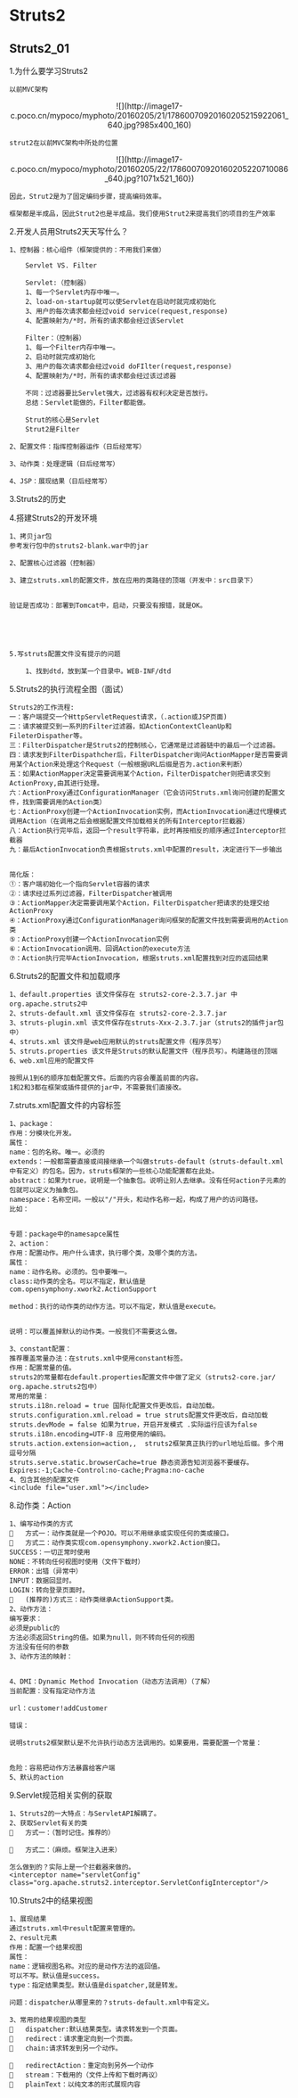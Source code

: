 # Struts2

## Struts2_01 ##

1.为什么要学习Struts2

	以前MVC架构


<center>![](http://image17-c.poco.cn/mypoco/myphoto/20160205/21/17860070920160205215922061_640.jpg?985x400_160)</center>


	strut2在以前MVC架构中所处的位置

<center>![](http://image17-c.poco.cn/mypoco/myphoto/20160205/22/17860070920160205220710086_640.jpg?1071x521_160})</center>
	
	因此，Strut2是为了固定编码步骤，提高编码效率。
	
	框架都是半成品，因此Strut2也是半成品，我们使用Strut2来提高我们的项目的生产效率



2.开发人员用Struts2天天写什么？

	1、控制器：核心组件（框架提供的：不用我们来做）

		Servlet VS. Filter

		Servlet:（控制器）
		1、每一个Servlet内存中唯一。
		2、load-on-startup就可以使Servlet在启动时就完成初始化
		3、用户的每次请求都会经过void service(request,response)
		4、配置映射为/*时，所有的请求都会经过该Servlet

		Filter：（控制器）
		1、每一个Filter内存中唯一。
		2、启动时就完成初始化
		3、用户的每次请求都会经过void doFIlter(request,response)
		4、配置映射为/*时，所有的请求都会经过该过滤器
		
		不同：过滤器要比Servlet强大，过滤器有权利决定是否放行。
		总结：Servlet能做的，Filter都能做。

		Strut的核心是Servlet
		Strut2是Filter
	
	2、配置文件：指挥控制器运作（日后经常写）

	3、动作类：处理逻辑（日后经常写）

	4、JSP：展现结果（日后经常写）
	




3.Struts2的历史








 
4.搭建Struts2的开发环境

	1、拷贝jar包
	参考发行包中的struts2-blank.war中的jar
	 
	2、配置核心过滤器（控制器）
	 
	3、建立struts.xml的配置文件，放在应用的类路径的顶端（开发中：src目录下）
	 
	
	验证是否成功：部署到Tomcat中，启动，只要没有报错，就是OK。
	




	5.写struts配置文件没有提示的问题
	
		1、找到dtd，放到某一个目录中。WEB-INF/dtd
	
	



 
5.Struts2的执行流程全图（面试）
 
 
	Struts2的工作流程:
	一：客户端提交一个HttpServletRequest请求，（.action或JSP页面)
	二：请求被提交到一系列的Filter过滤器，如ActionContextCleanUp和FileterDispather等。
	三：FilterDispatcher是Struts2的控制核心，它通常是过滤器链中的最后一个过滤器。
	四：请求发到FilterDispathcher后，FilterDispatcher询问ActionMapper是否需要调用某个Action来处理这个Request（一般根据URL后缀是否为.action来判断）
	五：如果ActionMapper决定需要调用某个Action，FilterDispatcher则把请求交到ActionProxy,由其进行处理。
	六：ActionProxy通过ConfigurationManager（它会访问Struts.xml询问创建的配置文件，找到需要调用的Action类）
	七：ActionProxy创建一个ActionInvocation实例，而ActionInvocation通过代理模式调用Action（在调用之后会根据配置文件加载相关的所有Interceptor拦截器）
	八：Action执行完毕后，返回一个result字符串，此时再按相反的顺序通过Interceptor拦截器
	九：最后ActionInvocation负责根据struts.xml中配置的result，决定进行下一步输出


	简化版：
	①：客户端初始化一个指向Servlet容器的请求
	②：请求经过系列过滤器，FilterDispatcher被调用
	③：ActionMapper决定需要调用某个Action，FilterDispatcher把请求的处理交给ActionProxy
	④：ActionProxy通过ConfigurationManager询问框架的配置文件找到需要调用的Action类
	⑤：ActionProxy创建一个ActionInvocation实例
	⑥：ActionInvocation调用、回调Action的execute方法
	⑦：Action执行完毕ActionInvocation，根据struts.xml配置找到对应的返回结果





6.Struts2的配置文件和加载顺序

	1、default.properties 该文件保存在 struts2-core-2.3.7.jar 中 org.apache.struts2中
	2、struts-default.xml 该文件保存在 struts2-core-2.3.7.jar
	3、struts-plugin.xml 该文件保存在struts-Xxx-2.3.7.jar（struts2的插件jar包中）
	4、struts.xml 该文件是web应用默认的struts配置文件（程序员写）
	5、struts.properties 该文件是Struts的默认配置文件（程序员写）。构建路径的顶端
	6、web.xml应用的配置文件
	
	按照从1到6的顺序加载配置文件。后面的内容会覆盖前面的内容。
	1和2和3都在框架或插件提供的jar中，不需要我们直接改。









7.struts.xml配置文件的内容标签

	1、package：
	作用：分模块化开发。
	属性：
	name：包的名称。唯一。必须的
	extends：一般都需要直接或间接继承一个叫做struts-default（struts-default.xml中有定义）的包名。因为，struts框架的一些核心功能配置都在此处。
	abstract：如果为true，说明是一个抽象包。说明让别人去继承。没有任何action子元素的包就可以定义为抽象包。
	namespace：名称空间。一般以"/"开头，和动作名称一起，构成了用户的访问路径。
	比如：
	 
	
	专题：package中的namesapce属性
	2、action：
	作用：配置动作。用户什么请求，执行哪个类，及哪个类的方法。
	属性：
	name：动作名称。必须的。包中要唯一。
	class:动作类的全名。可以不指定，默认值是
	com.opensymphony.xwork2.ActionSupport
	 
	method：执行的动作类的动作方法。可以不指定，默认值是execute。
	 
	
	说明：可以覆盖掉默认的动作类。一般我们不需要这么做。
	 
	3、constant配置：
	推荐覆盖常量办法：在struts.xml中使用constant标签。
	作用：配置常量的值。
	struts2的常量都在default.properties配置文件中做了定义（struts2-core.jar/  org.apache.struts2包中）
	常用的常量：
	struts.i18n.reload = true 国际化配置文件更改后，自动加载。
	struts.configuration.xml.reload = true struts配置文件更改后，自动加载
	struts.devMode = false 如果为true，开启开发模式 .实际运行应该为false
	struts.i18n.encoding=UTF-8 应用使用的编码。
	struts.action.extension=action,,  struts2框架真正执行的url地址后缀。多个用逗号分隔
	struts.serve.static.browserCache=true 静态资源告知浏览器不要缓存。
	Expires:-1;Cache-Control:no-cache;Pragma:no-cache
	4、包含其他的配置文件
	<include file="user.xml"></include>
	







8.动作类：Action

	1、编写动作类的方式
		方式一：动作类就是一个POJO。可以不用继承或实现任何的类或接口。
		方式二：动作类实现com.opensymphony.xwork2.Action接口。
	SUCCESS：一切正常时使用
	NONE：不转向任何视图时使用（文件下载时）
	ERROR：出错（异常中）
	INPUT：数据回显时。
	LOGIN：转向登录页面时。
		(推荐的)方式三：动作类继承ActionSupport类。
	2、动作方法：
	编写要求：
	必须是public的
	方法必须返回String的值。如果为null，则不转向任何的视图
	方法没有任何的参数
	3、动作方法的映射：
	 
	 
	4、DMI：Dynamic Method Invocation（动态方法调用）（了解）
	当前配置：没有指定动作方法
	 
	url：customer!addCustomer
	
	错误：
	 
	说明struts2框架默认是不允许执行动态方法调用的。如果要用，需要配置一个常量：
	 
	
	危险：容易把动作方法暴露给客户端
	5、默认的action






 

9.Servlet规范相关实例的获取

	1、Struts2的一大特点：与ServletAPI解耦了。
	2、获取Servlet有关的类
		方式一：（暂时记住。推荐的）
	 
		方式二：（麻烦。框架注入进来）
	 
	怎么做到的？实际上是一个拦截器来做的。
	<interceptor name="servletConfig" class="org.apache.struts2.interceptor.ServletConfigInterceptor"/>
	
	



 
10.Struts2中的结果视图

	1、展现结果
	通过struts.xml中result配置来管理的。
	2、result元素
	作用：配置一个结果视图
	属性：
	name：逻辑视图名称。对应的是动作方法的返回值。
	可以不写。默认值是success。
	type：指定结果类型。默认值是dispatcher,就是转发。
	
	问题：dispatcher从哪里来的？struts-default.xml中有定义。
	 
	3、常用的结果视图的类型
		dispatcher:默认结果类型。请求转发到一个页面。
		redirect：请求重定向到一个页面。
		chain:请求转发到另一个动作。
	 
		redirectAction：重定向到另外一个动作
		stream：下载用的（文件上传和下载时再议）
		plainText：以纯文本的形式展现内容
	
